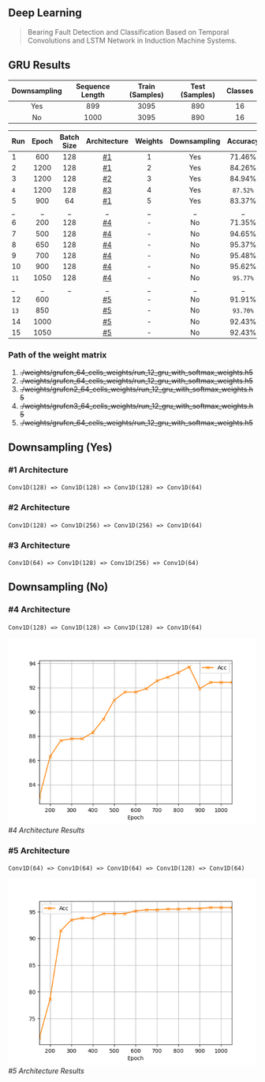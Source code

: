 ## Deep Learning
>Bearing Fault Detection and Classification Based on Temporal Convolutions and LSTM Network in Induction Machine Systems.

## GRU Results
|Downsampling|Sequence Length|Train (Samples)|Test (Samples)|Classes|
|:---:|:---:|:---:|:---:|:---:|
|Yes|899|3095 |890|16|
|No|1000|3095 |890|16|

|Run |Epoch|Batch Size|Architecture|Weights|Downsampling |Accuracy|
|---|:---:|:---:|:---:|:---:|:---:|:---:|
|1|600|128|[#1](#1-architecture)|1|Yes|71.46%|
|2|1200|128|[#1](#1-architecture)|2|Yes|84.26%|
|3|1200|128|[#2](#2-architecture)|3|Yes|84.94%|
|`4`|1200|128|[#3](#3-architecture)|4|Yes|`87.52%`|
|5|900|64|[#1](#1-architecture)|5|Yes|83.37%|
|_|_|_|_|_|_|_|
|6|200|128|[#4](#4-architecture)|-|No|71.35%|
|7|500|128|[#4](#4-architecture)|-|No|94.65%|
|8|650|128|[#4](#4-architecture)|-|No|95.37%|
|9|700|128|[#4](#4-architecture)|-|No|95.48%|
|10|900|128|[#4](#4-architecture)|-|No|95.62%|
|`11`|1050|128|[#4](#4-architecture)|-|No|`95.77%`|
|_|_|_|_|_|_|_|
|12|600||[#5](#5-architecture)|-|No|91.91%|
|`13`|850||[#5](#5-architecture)|-|No|`93.70%`|
|14|1000||[#5](#5-architecture)|-|No|92.43%|
|15|1050||[#5](#5-architecture)|-|No|92.43%|
### Path of the weight matrix
1) ~~./weights/grufcn_64_cells_weights/run_12_gru_with_softmax_weights.h5~~
2) ~~./weights/grufcn_64_cells_weights/run_12_gru_with_softmax_weights.h5~~
3) ~~./weights/grufcn2_64_cells_weights/run_12_gru_with_softmax_weights.h5~~
4) ~~./weights/grufcn3_64_cells_weights/run_12_gru_with_softmax_weights.h5~~
5) ~~./weights/grufcn_64_cells_weights/run_12_gru_with_softmax_weights.h5~~

## Downsampling (Yes)
### #1 Architecture
`Conv1D(128) => Conv1D(128) => Conv1D(128) => Conv1D(64)`

### #2 Architecture
`Conv1D(128) => Conv1D(256) => Conv1D(256) => Conv1D(64)`

### #3 Architecture
`Conv1D(64) => Conv1D(128) => Conv1D(256) => Conv1D(64)`

## Downsampling (No)
### #4 Architecture
`Conv1D(128) => Conv1D(128) => Conv1D(128) => Conv1D(64)`

<p>
    <img src="images/run-01.png" alt="run-01">
    <em>#4 Architecture Results</em>
</p>

### #5 Architecture
`Conv1D(64) => Conv1D(64) => Conv1D(64) => Conv1D(128) => Conv1D(64)`
 
<p>
    <img src="images/run-02.png" alt="run-02">
    <em>#5 Architecture Results</em>
</p>